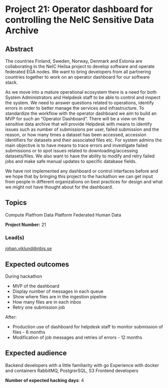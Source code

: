 # Project 21: Operator dashboard for controlling the NeIC Sensitive Data Archive

## Abstract

The countries Finland, Sweden, Norway, Denmark and Estonia are collaborating in the NeIC Heilsa project to develop software and operate federated EGA nodes. We want to bring developers from all partnering countries together to work on an operator dashboard for our software stack.


As we move into a mature operational ecosystem there is a need for both System Administrators and Helpdesk staff to be able to control and inspect the system. We need to answer questions related to operations, identify errors in order to better manage the services and infrastructure. To standardize the workflow with the operator dashboard we aim to build an MVP for such an “Operator Dashboard”. There will be a view on the sensitive data archive that will provide Helpdesk with means to identify issues such as number of submissions per user, failed submission and the reason, or how many times a dataset has been accessed, accession identifiers for datasets and their associated files etc.
For system admins the main objective is to have means to trace errors and investigate failed submissions or to spot issues related to downloading/accessing datasets/files. We also want to have the ability to modify and retry failed jobs and make safe manual updates to specific database fields.

We have not implemented any dashboard or control interfaces before and we hope that by bringing this project to the hackathon we can get input from people in different organizations on best practices for design and what we might not have thought about for the dashboard.

## Topics

Compute Platfrom
Data Platform
Federated Human Data

**Project Number:** 21

### Lead(s)

johan.viklund@nbis.se

## Expected outcomes

During hackathon
* MVP of the dashboard
* Display number of messages in each queue
* Show where files are in the ingestion pipeline
* How many files are in each inbox
* Retry one submission job

After:
* Production use of dashboard for helpdesk staff to monitor submission of files - 6 months
* Modification of job messages and retries of errors - 12 months

## Expected audience

Backend developers with a little familiarity with go
Experience with docker and containers
RabbitMQ, PostgrerSQL, S3
Frontend developers

**Number of expected hacking days**: 4

